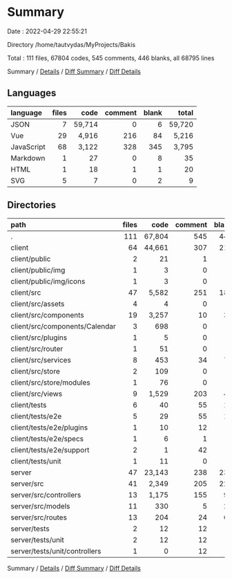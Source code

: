 # Summary

Date : 2022-04-29 22:55:21

Directory /home/tautvydas/MyProjects/Bakis

Total : 111 files,  67804 codes, 545 comments, 446 blanks, all 68795 lines

Summary / [Details](details.md) / [Diff Summary](diff.md) / [Diff Details](diff-details.md)

## Languages
| language | files | code | comment | blank | total |
| :--- | ---: | ---: | ---: | ---: | ---: |
| JSON | 7 | 59,714 | 0 | 6 | 59,720 |
| Vue | 29 | 4,916 | 216 | 84 | 5,216 |
| JavaScript | 68 | 3,122 | 328 | 345 | 3,795 |
| Markdown | 1 | 27 | 0 | 8 | 35 |
| HTML | 1 | 18 | 1 | 1 | 20 |
| SVG | 5 | 7 | 0 | 2 | 9 |

## Directories
| path | files | code | comment | blank | total |
| :--- | ---: | ---: | ---: | ---: | ---: |
| . | 111 | 67,804 | 545 | 446 | 68,795 |
| client | 64 | 44,661 | 307 | 214 | 45,182 |
| client/public | 2 | 21 | 1 | 2 | 24 |
| client/public/img | 1 | 3 | 0 | 1 | 4 |
| client/public/img/icons | 1 | 3 | 0 | 1 | 4 |
| client/src | 47 | 5,582 | 251 | 183 | 6,016 |
| client/src/assets | 4 | 4 | 0 | 1 | 5 |
| client/src/components | 19 | 3,257 | 10 | 37 | 3,304 |
| client/src/components/Calendar | 3 | 698 | 0 | 4 | 702 |
| client/src/plugins | 1 | 5 | 0 | 3 | 8 |
| client/src/router | 1 | 51 | 0 | 5 | 56 |
| client/src/services | 8 | 453 | 34 | 75 | 562 |
| client/src/store | 2 | 109 | 0 | 9 | 118 |
| client/src/store/modules | 1 | 76 | 0 | 5 | 81 |
| client/src/views | 9 | 1,529 | 203 | 43 | 1,775 |
| client/tests | 6 | 40 | 55 | 14 | 109 |
| client/tests/e2e | 5 | 29 | 55 | 12 | 96 |
| client/tests/e2e/plugins | 1 | 10 | 12 | 5 | 27 |
| client/tests/e2e/specs | 1 | 6 | 1 | 2 | 9 |
| client/tests/e2e/support | 2 | 1 | 42 | 4 | 47 |
| client/tests/unit | 1 | 11 | 0 | 2 | 13 |
| server | 47 | 23,143 | 238 | 232 | 23,613 |
| server/src | 41 | 2,349 | 205 | 224 | 2,778 |
| server/src/controllers | 13 | 1,175 | 155 | 99 | 1,429 |
| server/src/models | 11 | 330 | 5 | 22 | 357 |
| server/src/routes | 13 | 204 | 24 | 63 | 291 |
| server/tests | 2 | 12 | 12 | 4 | 28 |
| server/tests/unit | 2 | 12 | 12 | 4 | 28 |
| server/tests/unit/controllers | 1 | 0 | 12 | 2 | 14 |

Summary / [Details](details.md) / [Diff Summary](diff.md) / [Diff Details](diff-details.md)